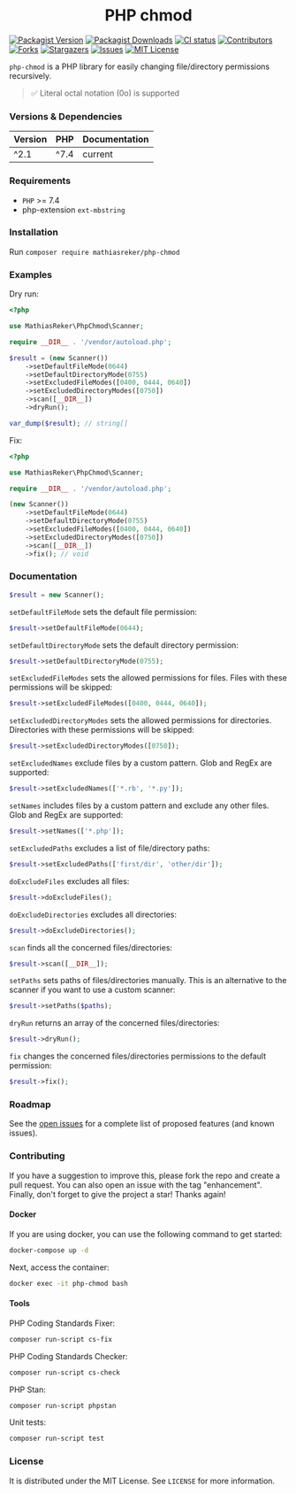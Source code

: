<h1 align="center">PHP chmod</h1>

[![Packagist Version](https://img.shields.io/packagist/v/MathiasReker/php-chmod.svg)](https://packagist.org/packages/MathiasReker/php-chmod)
[![Packagist Downloads](https://img.shields.io/packagist/dt/MathiasReker/php-chmod.svg?color=%23ff007f)](https://packagist.org/packages/MathiasReker/php-chmod)
[![CI status](https://github.com/MathiasReker/php-chmod/actions/workflows/ci.yml/badge.svg?branch=develop)](https://github.com/MathiasReker/php-chmod/actions/workflows/ci.yml)
[![Contributors](https://img.shields.io/github/contributors/MathiasReker/php-chmod.svg)](https://github.com/MathiasReker/php-chmod/graphs/contributors)
[![Forks](https://img.shields.io/github/forks/MathiasReker/php-chmod.svg)](https://github.com/MathiasReker/php-chmod/network/members)
[![Stargazers](https://img.shields.io/github/stars/MathiasReker/php-chmod.svg)](https://github.com/MathiasReker/php-chmod/stargazers)
[![Issues](https://img.shields.io/github/issues/MathiasReker/php-chmod.svg)](https://github.com/MathiasReker/php-chmod/issues)
[![MIT License](https://img.shields.io/github/license/MathiasReker/php-chmod.svg)](https://github.com/MathiasReker/php-chmod/blob/develop/LICENSE.txt)

`php-chmod` is a PHP library for easily changing file/directory permissions recursively.

> ✅ Literal octal notation (0o) is supported

### Versions & Dependencies

| Version | PHP  | Documentation |
|---------|------|---------------|
| ^2.1    | ^7.4 | current       |

### Requirements

- `PHP` >= 7.4
- php-extension `ext-mbstring`

### Installation

Run `composer require mathiasreker/php-chmod`

### Examples

Dry run:

```php
<?php

use MathiasReker\PhpChmod\Scanner;

require __DIR__ . '/vendor/autoload.php';

$result = (new Scanner())
    ->setDefaultFileMode(0644)
    ->setDefaultDirectoryMode(0755)
    ->setExcludedFileModes([0400, 0444, 0640])
    ->setExcludedDirectoryModes([0750])
    ->scan([__DIR__])
    ->dryRun();

var_dump($result); // string[]
```

Fix:

```php
<?php

use MathiasReker\PhpChmod\Scanner;

require __DIR__ . '/vendor/autoload.php';

(new Scanner())
    ->setDefaultFileMode(0644)
    ->setDefaultDirectoryMode(0755)
    ->setExcludedFileModes([0400, 0444, 0640])
    ->setExcludedDirectoryModes([0750])
    ->scan([__DIR__])
    ->fix(); // void
```

### Documentation

```php
$result = new Scanner();
```

`setDefaultFileMode` sets the default file permission:

```php
$result->setDefaultFileMode(0644);
```

`setDefaultDirectoryMode` sets the default directory permission:

```php
$result->setDefaultDirectoryMode(0755);
```

`setExcludedFileModes` sets the allowed permissions for files. Files with these permissions will be skipped:

```php
$result->setExcludedFileModes([0400, 0444, 0640]);
```

`setExcludedDirectoryModes` sets the allowed permissions for directories. Directories with these permissions will be
skipped:

```php
$result->setExcludedDirectoryModes([0750]);
```

`setExcludedNames` exclude files by a custom pattern. Glob and RegEx are supported:

```php
$result->setExcludedNames(['*.rb', '*.py']);
```

`setNames` includes files by a custom pattern and exclude any other files. Glob and RegEx are supported:

```php
$result->setNames(['*.php']);
```

`setExcludedPaths` excludes a list of file/directory paths:

```php
$result->setExcludedPaths(['first/dir', 'other/dir']);
```

`doExcludeFiles` excludes all files:

```php
$result->doExcludeFiles();
```

`doExcludeDirectories` excludes all directories:

```php
$result->doExcludeDirectories();
```

`scan` finds all the concerned files/directories:

```php
$result->scan([__DIR__]);
```

`setPaths` sets paths of files/directories manually. This is an alternative to the scanner if you want to use a custom
scanner:

```php
$result->setPaths($paths);
```

`dryRun` returns an array of the concerned files/directories:

```php
$result->dryRun();
```

`fix` changes the concerned files/directories permissions to the default permission:

```php
$result->fix();
```

### Roadmap

See the [open issues](https://github.com/MathiasReker/php-chmod/issues) for a complete list of proposed
features (and known
issues).

### Contributing

If you have a suggestion to improve this, please fork the repo and create a pull request. You can also open an issue
with the tag "enhancement". Finally, don't forget to give the project a star! Thanks again!

#### Docker

If you are using docker, you can use the following command to get started:

```bash
docker-compose up -d
```

Next, access the container:

```bash
docker exec -it php-chmod bash
```

#### Tools

PHP Coding Standards Fixer:

```bash
composer run-script cs-fix
```

PHP Coding Standards Checker:

```bash
composer run-script cs-check
```

PHP Stan:

```bash
composer run-script phpstan
```

Unit tests:

```bash
composer run-script test
```

### License

It is distributed under the MIT License. See `LICENSE` for more information.
